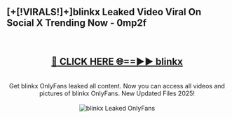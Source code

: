 <h2>[+[!VIRALS!]+]blinkx Leaked Video Viral On Social X Trending Now - 0mp2f</h2>
<br>
<div align="center">
<h2><a href="https://libra.edu.pl?blinkx" rel="nofollow">🔴 CLICK HERE 🌐==►► blinkx</a></h2>
<br>
Get blinkx OnlyFans leaked all content. Now you can access all videos and pictures of blinkx OnlyFans. New Updated Files 2025!
<br>
<br>
<a href="https://libra.edu.pl?blinkx" rel="nofollow" data-target="animated-image.originalLink"><img src="https://i.ibb.co.com/WyWwxjT/player-gif2.gif" alt="blinkx Leaked OnlyFans" style="max-width: 100%; display: inline-block;" data-target="animated-image.originalImage"></a>
</div>
<br>